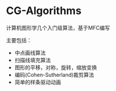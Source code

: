 # CG-Algorithms

计算机图形学几个入门级算法，基于MFC编写

主要包括：

- 中点画线算法
- 扫描线填充算法
- 图形的平移，对称，旋转，缩放变换
- 编码(Cohen-Sutherland)裁剪算法
- 简单的样条驱动动画
